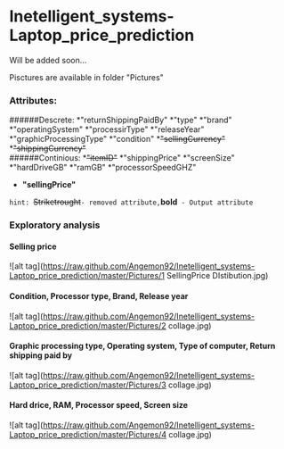 # Inetelligent_systems-Laptop_price_prediction
Will be added soon...

Pisctures are available in folder "Pictures"

### Attributes:   
######Descrete:
   *"returnShippingPaidBy"
  *"type"
*"brand"
*"operatingSystem"
*"processirType"
*"releaseYear"
*"graphicProcessingType"
*"condition"
*~~"sellingCurrency"~~
*~~"shippingCurrency"~~      
######Continious:
*~~"itemID"~~
*"shippingPrice"
*"screenSize"
*"hardDriveGB"
*"ramGB"
*"processorSpeedGHZ"
* **"sellingPrice"**
   
`hint: `~~Striketrought~~` - removed attribute, `**bold**` - Output attribute`


### Exploratory analysis
#### Selling price
![alt tag](https://raw.github.com/Angemon92/Inetelligent_systems-Laptop_price_prediction/master/Pictures/1 SellingPrice DIstibution.jpg)
   
#### Condition, Processor type, Brand, Release year
![alt tag](https://raw.github.com/Angemon92/Inetelligent_systems-Laptop_price_prediction/master/Pictures/2 collage.jpg)
#### Graphic processing type, Operating system, Type of computer, Return shipping paid by
![alt tag](https://raw.github.com/Angemon92/Inetelligent_systems-Laptop_price_prediction/master/Pictures/3 collage.jpg)
   
#### Hard drice, RAM, Processor speed, Screen size
![alt tag](https://raw.github.com/Angemon92/Inetelligent_systems-Laptop_price_prediction/master/Pictures/4 collage.jpg)
